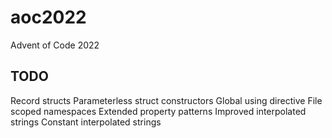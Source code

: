 # aoc2022
Advent of Code 2022

## TODO
Record structs
Parameterless struct constructors
Global using directive
File scoped namespaces
Extended property patterns
Improved interpolated strings
Constant interpolated strings